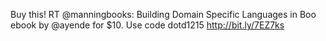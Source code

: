 <!--
id: 284929356
link: http://kevinisom.info/post/284929356/buy-this-rt-manningbooks-building-domain
slug: buy-this-rt-manningbooks-building-domain
date: Wed Dec 16 2009 07:37:59 GMT+1300 (NZDT)
raw: {"blog_name":"kevinisom","id":284929356,"post_url":"http://kevinisom.info/post/284929356/buy-this-rt-manningbooks-building-domain","slug":"buy-this-rt-manningbooks-building-domain","type":"text","date":"2009-12-15 18:37:59 GMT","timestamp":1260902279,"state":"published","format":"html","reblog_key":"y1mkbmkH","tags":[],"short_url":"http://tmblr.co/Zw68YyG_wrC","highlighted":[],"feed_item":"http://twitter.com/kev_nz/statuses/6703388044","from_feed_id":"650289","note_count":0,"title":null,"body":"<p>Buy this! RT @manningbooks: Building Domain Specific Languages in Boo ebook by @ayende for $10. Use code dotd1215&#160;<a href=\"http://bit.ly/7EZ7ks\" target=\"_blank\">http://bit.ly/7EZ7ks</a></p>"}
publish: 2009-12-016
tags: 
title: null
-->


Buy this! RT @manningbooks: Building Domain Specific Languages in Boo
ebook by @ayende for \$10. Use code dotd1215 <http://bit.ly/7EZ7ks>


